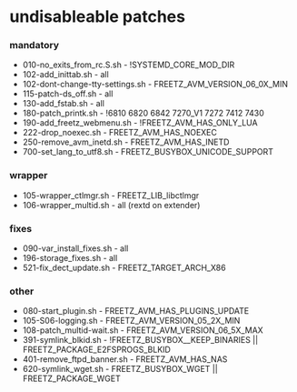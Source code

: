 # undisableable patches

### mandatory
 - 010-no_exits_from_rc.S.sh        - !SYSTEMD_CORE_MOD_DIR
 - 102-add_inittab.sh               - all
 - 102-dont-change-tty-settings.sh  - FREETZ_AVM_VERSION_06_0X_MIN
 - 115-patch-ds_off.sh              - all
 - 130-add_fstab.sh                 - all
 - 180-patch_printk.sh              - !6810 6820 6842 7270_V1 7272 7412 7430
 - 190-add_freetz_webmenu.sh        - !FREETZ_AVM_HAS_ONLY_LUA
 - 222-drop_noexec.sh               - FREETZ_AVM_HAS_NOEXEC
 - 250-remove_avm_inetd.sh          - FREETZ_AVM_HAS_INETD
 - 700-set_lang_to_utf8.sh          - FREETZ_BUSYBOX_UNICODE_SUPPORT

### wrapper
 - 105-wrapper_ctlmgr.sh            - FREETZ_LIB_libctlmgr
 - 106-wrapper_multid.sh            - all (rextd on extender)

### fixes
 - 090-var_install_fixes.sh         - all
 - 196-storage_fixes.sh             - all
 - 521-fix_dect_update.sh           - FREETZ_TARGET_ARCH_X86

### other
 - 080-start_plugin.sh              - FREETZ_AVM_HAS_PLUGINS_UPDATE
 - 105-S06-logging.sh               - FREETZ_AVM_VERSION_05_2X_MIN
 - 108-patch_multid-wait.sh         - FREETZ_AVM_VERSION_06_5X_MAX
 - 391-symlink_blkid.sh             - !FREETZ_BUSYBOX__KEEP_BINARIES || FREETZ_PACKAGE_E2FSPROGS_BLKID
 - 401-remove_ftpd_banner.sh        - FREETZ_AVM_HAS_NAS
 - 620-symlink_wget.sh              - FREETZ_BUSYBOX_WGET || FREETZ_PACKAGE_WGET

